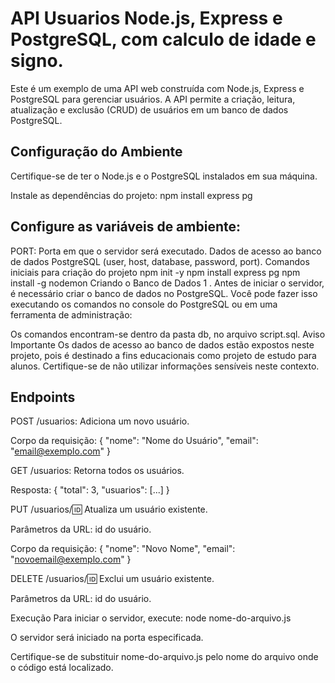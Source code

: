 # API Usuarios Node.js, Express e PostgreSQL, com calculo de idade e signo.
Este é um exemplo de uma API web construída com Node.js, Express e PostgreSQL para gerenciar usuários. A API permite a criação, leitura, atualização e exclusão (CRUD) de usuários em um banco de dados PostgreSQL.

## Configuração do Ambiente
Certifique-se de ter o Node.js e o PostgreSQL instalados em sua máquina.

Instale as dependências do projeto: npm install express pg

## Configure as variáveis de ambiente:

PORT: Porta em que o servidor será executado.
Dados de acesso ao banco de dados PostgreSQL (user, host, database, password, port).
Comandos iniciais para criação do projeto
npm init -y
npm install express pg
npm install -g nodemon
Criando o Banco de Dados
1 . Antes de iniciar o servidor, é necessário criar o banco de dados no PostgreSQL. Você pode fazer isso executando os comandos no console do PostgreSQL ou em uma ferramenta de administração:

Os comandos encontram-se dentro da pasta db, no arquivo script.sql.
Aviso Importante
Os dados de acesso ao banco de dados estão expostos neste projeto, pois é destinado a fins educacionais como projeto de estudo para alunos. Certifique-se de não utilizar informações sensíveis neste contexto.

## Endpoints
POST /usuarios: Adiciona um novo usuário.

Corpo da requisição: { "nome": "Nome do Usuário", "email": "email@exemplo.com" }

GET /usuarios: Retorna todos os usuários.

Resposta: { "total": 3, "usuarios": [...] }

PUT /usuarios/:id: Atualiza um usuário existente.

Parâmetros da URL: id do usuário.

Corpo da requisição: { "nome": "Novo Nome", "email": "novoemail@exemplo.com" }

DELETE /usuarios/:id: Exclui um usuário existente.

Parâmetros da URL: id do usuário.

Execução
Para iniciar o servidor, execute: node nome-do-arquivo.js

O servidor será iniciado na porta especificada.

Certifique-se de substituir nome-do-arquivo.js pelo nome do arquivo onde o código está localizado.
